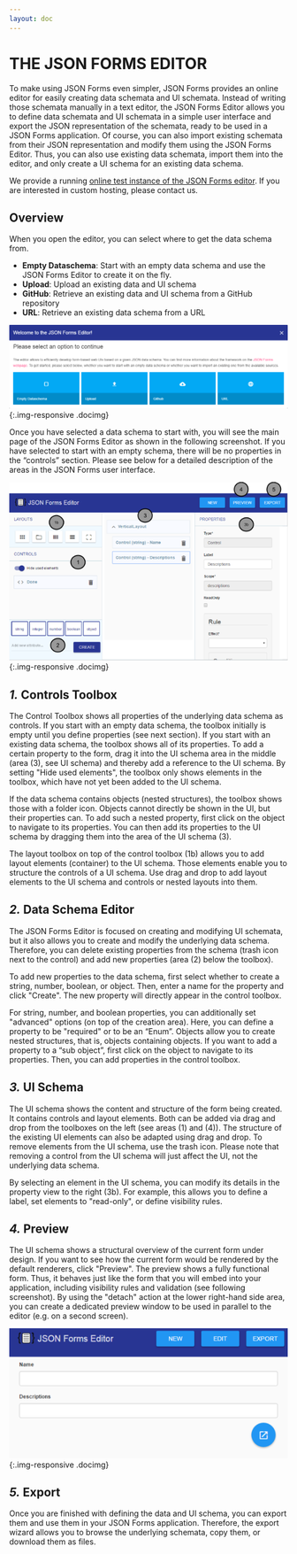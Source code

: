 ```yaml
---
layout: doc
---
```

THE JSON FORMS EDITOR
=====================

To make using JSON Forms even simpler, JSON Forms provides an online editor for easily creating data schemata and UI schemata. Instead of writing those schemata manually in a text editor, the JSON Forms Editor allows you to define data schemata and UI schemata in a simple user interface and export the JSON representation of the schemata, ready to be used in a JSON Forms application. Of course, you can also import existing schemata from their JSON representation and modify them using the JSON Forms Editor. Thus, you can also use existing data schemata, import them into the editor, and only create a UI schema for an existing data schema.

We provide a running [online test instance of the JSON Forms editor](https://jsonforms-editor.herokuapp.com). If you are interested in custom hosting, please contact us.

Overview
--------

When you open the editor, you can select where to get the data schema from.

- **Empty Dataschema**: Start with an empty data schema and use the JSON Forms Editor to create it on the fly.
- **Upload**: Upload an existing data and UI schema
- **GitHub**: Retrieve an existing data and UI schema from a GitHub repository
- **URL**: Retrieve an existing data schema from a URL

![Dialog for new data schema](images/docs/jsonformseditor.newschema.png){:.img-responsive .docimg}

Once you have selected a data schema to start with, you will see the main page of the JSON Forms Editor as shown in the following screenshot. If you have selected to start with an empty schema, there will be no properties in the “controls” section. Please see below for a detailed description of the areas in the JSON Forms user interface.

![Dialog for new data schema](images/docs/jsonformseditor.editoroverview.png){:.img-responsive .docimg}

*1.* Controls Toolbox
---------------------

The Control Toolbox shows all properties of the underlying data schema as controls. If you start with an empty data schema, the toolbox initially is empty until you define properties (see next section). If you start with an existing data schema, the toolbox shows all of its properties. To add a certain property to the form, drag it into the UI schema area in the middle (area (3), see UI schema) and thereby add a reference to the UI schema. By setting "Hide used elements", the toolbox only shows elements in the toolbox, which have not yet been added to the UI schema.

If the data schema contains objects (nested structures), the toolbox shows those with a folder icon. Objects cannot directly be shown in the UI, but their properties can. To add such a nested property, first click on the object to navigate to its properties. You can then add its properties to the UI schema by dragging them into the area of the UI schema (3).

The layout toolbox on top of the control toolbox (1b) allows you to add layout elements (container) to the UI schema. Those elements enable you to structure the controls of a UI schema. Use drag and drop to add layout elements to the UI schema and controls or nested layouts into them.

*2.* Data Schema Editor
-----------------------

The JSON Forms Editor is focused on creating and modifying UI schemata, but it also allows you to create and modify the underlying data schema. Therefore, you can delete existing properties from the schema (trash icon next to the control) and add new properties (area (2) below the toolbox).

To add new properties to the data schema, first select whether to create a string, number, boolean, or object. Then, enter a name for the property and click "Create". The new property will directly appear in the control toolbox.

For string, number, and boolean properties, you can additionally set "advanced" options (on top of the creation area). Here, you can define a property to be "required" or to be an “Enum”. Objects allow you to create nested structures, that is, objects containing objects. If you want to add a property to a “sub object”, first click on the object to navigate to its properties. Then, you can add properties in the control toolbox.

*3.* UI Schema
--------------

The UI schema shows the content and structure of the form being created. It contains controls and layout elements. Both can be added via drag and drop from the toolboxes on the left (see areas (1) and (4)). The structure of the existing UI elements can also be adapted using drag and drop. To remove elements from the UI schema, use the trash icon. Please note that removing a control from the UI schema will just affect the UI, not the underlying data schema.

By selecting an element in the UI schema, you can modify its details in the property view to the right (3b). For example, this allows you to define a label, set elements to "read-only", or define visibility rules.

*4.* Preview
------------

The UI schema shows a structural overview of the current form under design. If you want to see how the current form would be rendered by the default renderers, click "Preview". The preview shows a fully functional form. Thus, it behaves just like the form that you will embed into your application, including visibility rules and validation (see following screenshot). By using the "detach" action at the lower right-hand side area, you can create a dedicated preview window to be used in parallel to the editor (e.g. on a second screen).

![Preview of a UI Schema](images/docs/jsonformseditor.preview.png){:.img-responsive .docimg}

*5.* Export
-----------

Once you are finished with defining the data and UI schema, you can export them and use them in your JSON Forms application. Therefore, the export wizard allows you to browse the underlying schemata, copy them, or download them as files.
